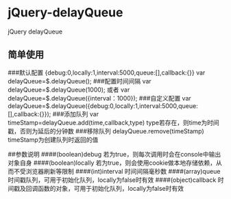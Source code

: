 # jQuery-delayQueue
jQuery delayQueue

## 简单使用
###默认配置  {debug:0,locally:1,interval:5000,queue:[],callback:{}}
var delayQueue=$.delayQueue();
###配置时间间隔
var delayQueue=$.delayQueue(1000);
或者
var delayQueue=$.delayQueue({interval：1000});
###自定义配置
var delayQueue=$.delayQueue({debug:0,locally:1,interval:5000,queue:[],callback:{}});
###添加队列
var timeStamp=delayQueue.add(time,callback,type)  type若存在，则time为时间戳，否则为延后的分钟数
###移除队列
delayQueue.remove(timeStamp)  timeStamp为创建队列时返回的值


##参数说明
####(boolean)debug 若为true，则每次调用时会在console中输出对象自身
####(boolean)locally 若为true，则会使用cookie做本地存储依赖，从而不受浏览器刷新等限制
####(int)interval 时间间隔毫秒数
####(array)queue 时间戳队列，可用于初始化队列，locally为false时有效
####(object)callback 时间戳及回调函数的对象，可用于初始化队列，locally为false时有效


